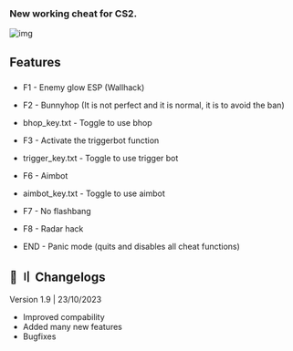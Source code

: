 ### New working cheat for CS2.

![img](https://i.imgur.com/Qyxfc0Y.jpg)

## Features

###
 - F1 - Enemy glow ESP (Wallhack)

 - F2 - Bunnyhop (It is not perfect and it is normal, it is to avoid the ban)

 - bhop_key.txt - Toggle to use bhop

 - F3 - Activate the triggerbot function

 - trigger_key.txt - Toggle to use trigger bot

 - F6 - Aimbot

 - aimbot_key.txt - Toggle to use aimbot

 - F7 - No flashbang

 - F8 - Radar hack

 - END - Panic mode (quits and disables all cheat functions)

## 🌟 〢 Changelogs

Version 1.9 | 23/10/2023
+ Improved compability
+ Added many new features
+ Bugfixes